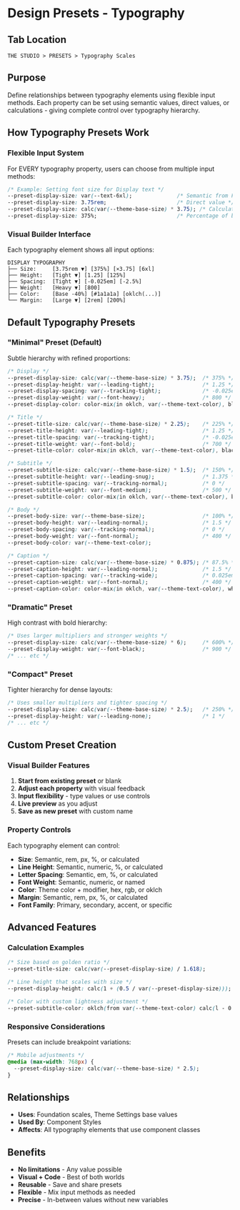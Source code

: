 # Design Presets - Typography

## Tab Location
`THE STUDIO > PRESETS > Typography Scales`

## Purpose
Define relationships between typography elements using flexible input methods. Each property can be set using semantic values, direct values, or calculations - giving complete control over typography hierarchy.

## How Typography Presets Work

### Flexible Input System
For EVERY typography property, users can choose from multiple input methods:

```css
/* Example: Setting font size for Display text */
--preset-display-size: var(--text-6xl);              /* Semantic from Foundation */
--preset-display-size: 3.75rem;                      /* Direct value */
--preset-display-size: calc(var(--theme-base-size) * 3.75); /* Calculated */
--preset-display-size: 375%;                         /* Percentage of base */
```

### Visual Builder Interface
Each typography element shows all input options:

```
DISPLAY TYPOGRAPHY
├── Size:     [3.75rem ▼] [375%] [×3.75] [6xl]
├── Height:   [Tight ▼] [1.25] [125%] 
├── Spacing:  [Tight ▼] [-0.025em] [-2.5%]
├── Weight:   [Heavy ▼] [800]
├── Color:    [Base -40%] [#1a1a1a] [oklch(...)]
└── Margin:   [Large ▼] [2rem] [200%]
```

## Default Typography Presets

### "Minimal" Preset (Default)
Subtle hierarchy with refined proportions:

```css
/* Display */
--preset-display-size: calc(var(--theme-base-size) * 3.75);  /* 375% */
--preset-display-height: var(--leading-tight);               /* 1.25 */
--preset-display-spacing: var(--tracking-tight);             /* -0.025em */
--preset-display-weight: var(--font-heavy);                  /* 800 */
--preset-display-color: color-mix(in oklch, var(--theme-text-color), black 40%);

/* Title */
--preset-title-size: calc(var(--theme-base-size) * 2.25);    /* 225% */
--preset-title-height: var(--leading-tight);                 /* 1.25 */
--preset-title-spacing: var(--tracking-tight);               /* -0.025em */
--preset-title-weight: var(--font-bold);                     /* 700 */
--preset-title-color: color-mix(in oklch, var(--theme-text-color), black 30%);

/* Subtitle */
--preset-subtitle-size: calc(var(--theme-base-size) * 1.5);  /* 150% */
--preset-subtitle-height: var(--leading-snug);               /* 1.375 */
--preset-subtitle-spacing: var(--tracking-normal);           /* 0 */
--preset-subtitle-weight: var(--font-medium);                /* 500 */
--preset-subtitle-color: color-mix(in oklch, var(--theme-text-color), black 20%);

/* Body */
--preset-body-size: var(--theme-base-size);                  /* 100% */
--preset-body-height: var(--leading-normal);                 /* 1.5 */
--preset-body-spacing: var(--tracking-normal);               /* 0 */
--preset-body-weight: var(--font-normal);                    /* 400 */
--preset-body-color: var(--theme-text-color);

/* Caption */
--preset-caption-size: calc(var(--theme-base-size) * 0.875); /* 87.5% */
--preset-caption-height: var(--leading-normal);              /* 1.5 */
--preset-caption-spacing: var(--tracking-wide);              /* 0.025em */
--preset-caption-weight: var(--font-normal);                 /* 400 */
--preset-caption-color: color-mix(in oklch, var(--theme-text-color), white 30%);
```

### "Dramatic" Preset
High contrast with bold hierarchy:

```css
/* Uses larger multipliers and stronger weights */
--preset-display-size: calc(var(--theme-base-size) * 6);     /* 600% */
--preset-display-weight: var(--font-black);                  /* 900 */
/* ... etc */
```

### "Compact" Preset
Tighter hierarchy for dense layouts:

```css
/* Uses smaller multipliers and tighter spacing */
--preset-display-size: calc(var(--theme-base-size) * 2.5);   /* 250% */
--preset-display-height: var(--leading-none);                /* 1 */
/* ... etc */
```

## Custom Preset Creation

### Visual Builder Features
1. **Start from existing preset** or blank
2. **Adjust each property** with visual feedback
3. **Input flexibility** - type values or use controls
4. **Live preview** as you adjust
5. **Save as new preset** with custom name

### Property Controls
Each typography element can control:
- **Size**: Semantic, rem, px, %, or calculated
- **Line Height**: Semantic, numeric, %, or calculated  
- **Letter Spacing**: Semantic, em, %, or calculated
- **Font Weight**: Semantic, numeric, or named
- **Color**: Theme color + modifier, hex, rgb, or oklch
- **Margin**: Semantic, rem, px, %, or calculated
- **Font Family**: Primary, secondary, accent, or specific

## Advanced Features

### Calculation Examples
```css
/* Size based on golden ratio */
--preset-title-size: calc(var(--preset-display-size) / 1.618);

/* Line height that scales with size */
--preset-display-height: calc(1 + (0.5 / var(--preset-display-size)));

/* Color with custom lightness adjustment */
--preset-subtitle-color: oklch(from var(--theme-text-color) calc(l - 0.2) c h);
```

### Responsive Considerations
Presets can include breakpoint variations:
```css
/* Mobile adjustments */
@media (max-width: 768px) {
  --preset-display-size: calc(var(--theme-base-size) * 2.5);
}
```

## Relationships
- **Uses**: Foundation scales, Theme Settings base values
- **Used By**: Component Styles
- **Affects**: All typography elements that use component classes

## Benefits
- **No limitations** - Any value possible
- **Visual + Code** - Best of both worlds  
- **Reusable** - Save and share presets
- **Flexible** - Mix input methods as needed
- **Precise** - In-between values without new variables